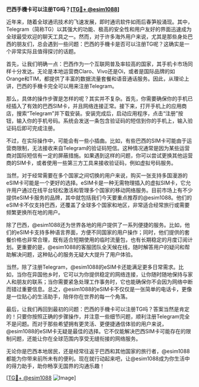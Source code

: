 **巴西手機卡可以注册TG吗？[[TG💪+ @esim1088](https://t.me/s/esim1088)]**

近年来，随着全球通讯技术的飞速发展，即时通讯软件如雨后春笋般涌现。其中，Telegram（简称TG）以其强大的功能、极高的安全性和用户友好的界面迅速成为全球最受欢迎的聊天工具之一。然而，对于许多海外用户来说，尤其是那些身处巴西的朋友们，总会遇到一些问题：巴西的手機卡是否可以注册TG呢？这确实是一个非常实际且值得探讨的话题。

首先，让我们明确一点：巴西作为一个互联网普及率较高的国家，其手机卡市场同样十分发达。无论是本地运营商Claro、Vivo还是Oi，或者是国际品牌的如Orange和TIM，都提供了丰富的数据流量套餐和语音通话服务。因此，从理论上讲，巴西的手機卡完全可以用来注册Telegram。

那么，具体的操作步骤是怎样的呢？其实并不复杂。首先，你需要确保你的手机已经插入了有效的巴西SIM卡，并且网络连接正常。接下来，打开手机上的应用商店，搜索“Telegram”并下载安装。安装完成后，启动应用程序，点击“注册”按钮，输入你的手机号码。系统会发送一条包含验证码的短信到你的手机上，输入验证码后即可完成注册。

不过，在实际操作中，可能会有一些小插曲。比如，有些巴西的SIM卡可能由于运营商限制，无法接收来自Telegram的验证码短信。这种情况通常是因为某些运营商对国际短信有一定的屏蔽措施。如果遇到这样的问题，你可以尝试更换其他运营商的SIM卡，或者使用一些第三方工具来接收验证码，例如虚拟号码服务。

当然，对于经常需要在多个国家之间切换的用户来说，购买一张支持多国漫游的eSIM卡可能是一个更好的选择。eSIM卡是一种无需物理插入的虚拟SIM卡，它允许用户通过在线平台轻松激活和管理多个国家的移动网络服务。目前市场上有不少提供eSIM卡服务的品牌，其中就包括我们今天要重点推荐的@esim1088。他们的eSIM卡不仅支持巴西，还覆盖了全球多个国家和地区，非常适合经常旅行或需要频繁更换所在地的用户。

除了巴西，@esim1088还为世界各地的用户提供了一系列便捷的服务。比如，他们的eSIM卡支持多种语言界面，方便不同国家的用户操作；同时，他们提供的套餐价格也非常合理，既有适合短期使用的临时流量包，也有长期稳定的月度订阅计划。更重要的是，@esim1088的客服团队全天候在线，随时解答用户的疑问和帮助解决问题，这种贴心的服务无疑大大提升了用户体验。

当然，除了注册Telegram，@esim1088的eSIM卡还能满足更多日常需求。比如，当你在异国他乡时，它可以为你提供稳定的网络连接，让你随时随地保持与家人和朋友的联系；当你需要紧急处理工作事务时，它也能确保你不会因为网络中断而错过重要信息。总之，@esim1088的eSIM卡不仅仅是一张简单的电话卡，更像是一位贴心的生活助手，陪伴你在世界的每一个角落。

最后，让我们再回到最初的问题：巴西的手機卡可以注册TG吗？答案当然是肯定的！只要你按照正确的步骤操作，并注意一些细节问题，顺利注册Telegram完全不是问题。而对于那些希望拥有更灵活、更便捷通信体验的用户来说，@esim1088的eSIM卡无疑是最佳的选择。它不仅能解决巴西SIM卡可能存在的限制问题，还能让你在全球范围内享受无缝衔接的网络服务。

无论你是巴西本地居民，还是经常往返于巴西和其他国家的旅行者，@esim1088都能为你带来前所未有的便利。现在就行动起来吧，让@esim1088成为你生活中的得力助手，助你畅享无国界的沟通乐趣！

[[TG💪+ @esim1088](https://t.me/s/esim1088) ![Image](https://i.postimg.cc/4NQfJmqS/Snipaste-2025-05-13-00-14-12.png)]